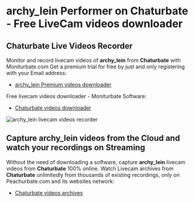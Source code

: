 # archy_lein Performer on Chaturbate - Free LiveCam videos downloader

## Chaturbate Live Videos Recorder

Monitor and record livecam videos of **archy_lein** from **Chaturbate** with Moniturbate.com
Get a premium trial for free by just and only registering with your Email address:
* [archy_lein Premium videos downloader](https://moniturbate.com/request-demo-licence-key.html)

Free livecam videos downloader - Moniturbate Software:
* [Chaturbate videos downloader](https://moniturbate.com/moniturbate-download-software.html)

![archy_lein livecam videos recorder](https://peachurnet.com/templates/moniturbate-software.png)


## Capture archy_lein videos from the Cloud and watch your recordings on Streaming

Without the need of downloading a software, capture **archy_lein** livecam videos from **Chaturbate** 100% online.
Watch Livecam archives from **Chaturbate** unlimitedly from thousands of existing recordings, only on Peachurbate.com and its websites network:
* [Chaturbate videos archives](https://peachurnet.com/)